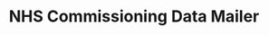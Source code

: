 ---
hackday: 03-oxford
links:
  code: 
    - https://github.com/jtu100/NhsCommissioningMailer
summary: Splices Commissioning Data based on Practice Code and Emails via NHS.net
  to respective surgeries
team:
- '@razatoosy'
- '@JackUkleja'
title: NHS Commissioning Data Mailer
---